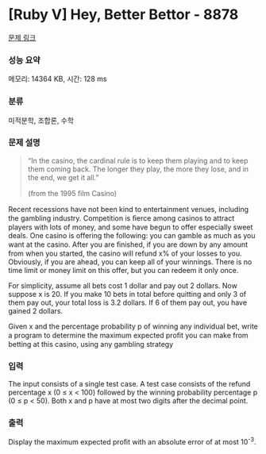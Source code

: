 # [Ruby V] Hey, Better Bettor - 8878 

[문제 링크](https://www.acmicpc.net/problem/8878) 

### 성능 요약

메모리: 14364 KB, 시간: 128 ms

### 분류

미적분학, 조합론, 수학

### 문제 설명

<blockquote>
<p>“In the casino, the cardinal rule is to keep them playing and to keep them coming back. The longer they play, the more they lose, and in the end, we get it all.”</p>

<footer>(from the 1995 ﬁlm Casino)</footer>
</blockquote>

<p>Recent recessions have not been kind to entertainment venues, including the gambling industry. Competition is ﬁerce among casinos to attract players with lots of money, and some have begun to offer especially sweet deals. One casino is offering the following: you can gamble as much as you want at the casino. After you are ﬁnished, if you are down by any amount from when you started, the casino will refund x% of your losses to you. Obviously, if you are ahead, you can keep all of your winnings. There is no time limit or money limit on this offer, but you can redeem it only once.</p>

<p>For simplicity, assume all bets cost 1 dollar and pay out 2 dollars. Now suppose x is 20. If you make 10 bets in total before quitting and only 3 of them pay out, your total loss is 3.2 dollars. If 6 of them pay out, you have gained 2 dollars.</p>

<p>Given x and the percentage probability p of winning any individual bet, write a program to determine the maximum expected proﬁt you can make from betting at this casino, using any gambling strategy</p>

### 입력 

 <p>The input consists of a single test case. A test case consists of the refund percentage x (0 ≤ x < 100) followed by the winning probability percentage p (0 ≤ p < 50). Both x and p have at most two digits after the decimal point.</p>

### 출력 

 <p>Display the maximum expected proﬁt with an absolute error of at most 10<sup>-3</sup>.</p>

